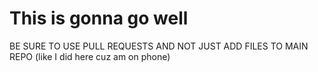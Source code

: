 # This is gonna go well

BE SURE TO USE PULL REQUESTS AND NOT JUST ADD FILES TO MAIN REPO (like I did here cuz am on phone)
